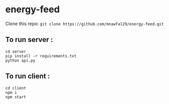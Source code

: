 # energy-feed

Clone this repo: `git clone https://github.com/mnawfal29/energy-feed.git`

## To run server : 
```
cd server
pip install -r requirements.txt
python api.py
```

## To run client :
```
cd client
npm i
npm start
